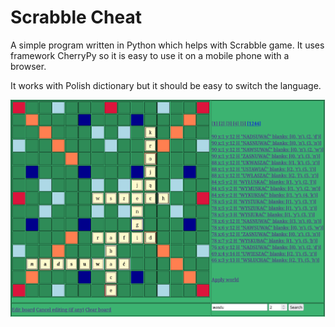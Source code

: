 
# Scrabble Cheat 

A simple program written in Python which helps with Scrabble game.
It uses framework CherryPy so it is easy to use it on a mobile phone with a browser.

It works with Polish dictionary but it should be easy to switch the language.

![Screenshot](Screenshot.png)
